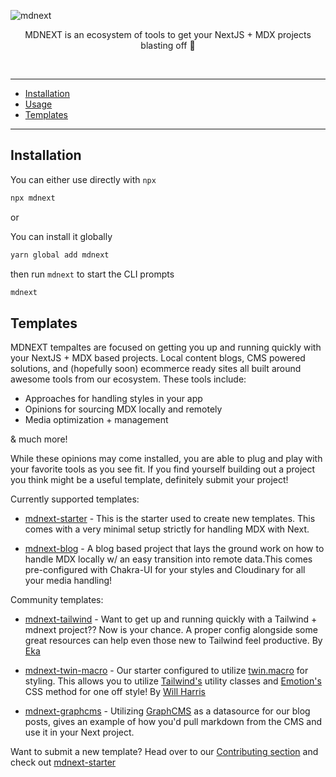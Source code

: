 <!-- markdownlint-disable MD033 MD041 -->

![mdnext](./mdnext.png)

<div align="center">

MDNEXT is an ecosystem of tools to get your NextJS + MDX projects blasting off :rocket:

<br/>

</div>



---

- [Installation](#installation)
- [Usage](#usage)
- [Templates](#templates)

---

## Installation

You can either use directly with `npx`

```bash
npx mdnext
```

or

You can install it globally

```bash
yarn global add mdnext
```

then run `mdnext` to start the CLI prompts

```bash
mdnext
```

## Templates

MDNEXT tempaltes are focused on getting you up and running quickly with your NextJS + MDX based projects. Local content blogs, CMS powered solutions, and (hopefully soon) ecommerce ready sites all built around awesome tools from our ecosystem. These tools include:

- Approaches for handling styles in your app
- Opinions for sourcing MDX locally and remotely 
- Media optimization + management

& much more!

While these opinions may come installed, you are able to plug and play with your favorite tools as you see fit.
If you find yourself building out a project you think might be a useful template, definitely submit your project!

Currently supported templates:

- [mdnext-starter](https://github.com/domitriusclark/mdnext-starter) - This is the starter used to create new templates. This comes with a very minimal setup strictly for handling MDX with Next.

- [mdnext-blog](https://github.com/domitriusclark/mdnext-blog) -
  A blog based project that lays the ground work on how to handle MDX locally w/ an easy transition into remote data.This comes pre-configured with Chakra-UI for your styles and Cloudinary for all your media handling!

Community templates:

- [mdnext-tailwind](https://github.com/domitriusclark/mdnext/tree/master/templates/mdnext-tailwind) - Want to get up and running quickly with a Tailwind + mdnext project?? Now is your chance. A proper config alongside some great resources can help even those new to Tailwind feel productive. By [Eka](https://twitter.com/ekafyi)

- [mdnext-twin-macro](https://github.com/domitriusclark/mdnext/tree/master/templates/mdnext-twin-macro) - Our starter configured to utilize [twin.macro](https://github.com/ben-rogerson/twin.macro) for styling. This allows you to utilize [Tailwind's](https://tailwindcss.com/) utility classes and [Emotion's](https://emotion.sh/docs/introduction) CSS method for one off style! By [Will Harris](https://twitter.com/will__tweets)

* [mdnext-graphcms](https://github.com/domitriusclark/mdnext-graphcms) -
  Utilizing [GraphCMS](https://graphcms.com) as a datasource for our blog posts, gives an example of how you'd pull markdown from the CMS and use it in your Next project.

Want to submit a new template? Head over to our [Contributing section](https://github.com/domitriusclark/mdnext/blob/master/CONTRIBUTORS.md) and check out [mdnext-starter](https://github.com/domitriusclark/mdnext-starter)

